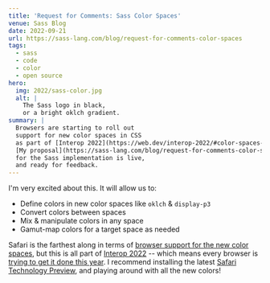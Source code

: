 ```yaml
---
title: 'Request for Comments: Sass Color Spaces'
venue: Sass Blog
date: 2022-09-21
url: https://sass-lang.com/blog/request-for-comments-color-spaces
tags:
  - sass
  - code
  - color
  - open source
hero:
  img: 2022/sass-color.jpg
  alt: |
    The Sass logo in black,
    or a bright oklch gradient.
summary: |
  Browsers are starting to roll out
  support for new color spaces in CSS
  as part of [Interop 2022](https://web.dev/interop-2022/#color-spaces-and-css-color-functions).
  [My proposal](https://sass-lang.com/blog/request-for-comments-color-spaces)
  for the Sass implementation is live,
  and ready for feedback.
---
```


I'm very excited about this.
It will allow us to:

- Define colors in new color spaces like `oklch` & `display-p3`
- Convert colors between spaces
- Mix & manipulate colors in any space
- Gamut-map colors for a target space as needed

Safari is the farthest along
in terms of [browser support for the new color spaces][browser support],
but this is all part of
[Interop 2022][] --
which means every browser is
[trying to get it done this year][].
I recommend installing the latest
[Safari Technology Preview][],
and playing around with
all the new colors!

[browser support]: https://caniuse.com/css-color-function,css-lch-lab,mdn-css_types_color_oklch,mdn-css_types_color_oklab,mdn-css_types_color_color-mix
[Safari Technology Preview]: https://developer.apple.com/safari/technology-preview/
[trying to get it done this year]: https://wpt.fyi/results/css/css-color?label=master&label=experimental&product=chrome&product=firefox&product=safari&aligned&view=interop&q=label%3Ainterop-2022-color
[Interop 2022]: https://web.dev/interop-2022/#color-spaces-and-css-color-functions
